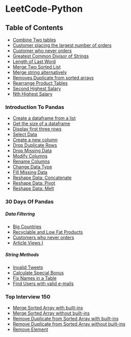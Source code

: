 # LeetCode-Python

## Table of Contents
- [Combine Two tables](https://github.com/Adeen317/Leetcode-Python/blob/adeen_space/Combine%20Two%20Tables.py)
- [Customer placing the largest number of orders](https://github.com/Adeen317/Leetcode-Python/blob/adeen_space/Customer%20placing%20largest%20number%20of%20orders.py)
- [Customer who never orders](https://github.com/Adeen317/Leetcode-Python/blob/adeen_space/Customer%20who%20never%20places%20orders.py)
- [Greatest Common Divisor of Strings](https://github.com/Adeen317/Leetcode-Python/blob/adeen_space/Greatest%20common%20divisor%20of%20strings.py)
- [Length of Last Word](https://github.com/Adeen317/Leetcode-Python/blob/main/length_of_last_word.py)
- [Merge Two Sorted List](https://github.com/Adeen317/Leetcode-Python/blob/main/Merge%20two%20sorted%20list.py)
- [Merge string alternatively](https://github.com/Adeen317/Leetcode-Python/blob/adeen_space/Merge%20Strings%20Alternatively.py)
- [Removes Duplicate from sorted arrays](https://github.com/Adeen317/Leetcode-Python/blob/main/removes%20duplicate%20from%20sorted%20arrays.py)
- [Rearrange Product Tables](https://github.com/Adeen317/Leetcode-Python/blob/adeen_space/rearrange%20product%20tables.py)
- [Second Highest Salary](https://github.com/Adeen317/Leetcode-Python/blob/adeen_space/Second_highest_salary.py)
- [Nth Highest Salary](https://github.com/Adeen317/Leetcode-Python/blob/adeen_space/Nth_highest_salary.py)

### Introduction To Pandas
- [Create a dataframe from a list](https://github.com/Adeen317/Leetcode-Python/blob/adeen_space/Create%20a%20dataframe%20from%20a%20list.py)
- [Get the size of a dataframe](https://github.com/Adeen317/Leetcode-Python/blob/adeen_space/Get%20the%20size%20of%20a%20Dataframe.py)
- [Display first three rows](https://github.com/Adeen317/Leetcode-Python/blob/adeen_space/Display%20first%20three%20rows.py)
- [Select Data](https://github.com/Adeen317/Leetcode-Python/blob/adeen_space/Select%20Data.py)
- [Create a new column](https://github.com/Adeen317/Leetcode-Python/blob/adeen_space/Create%20a%20new%20column.py)
- [Drop Duplicate Rows](https://github.com/Adeen317/Leetcode-Python/blob/main/Drop%20Duplicate%20rows.py)
- [Drop Missing Data](https://github.com/Adeen317/Leetcode-Python/blob/main/Drop%20missing%20Data.py)
- [Modify Columns](https://github.com/Adeen317/Leetcode-Python/blob/main/Modify%20Columns.py)
- [Rename Columns](https://github.com/Adeen317/Leetcode-Python/blob/main/Rename%20Columns.py)
- [Change Data Type](https://github.com/Adeen317/Leetcode-Python/blob/main/Change%20Data%20Type.py)
- [Fill Missing Data](https://github.com/Adeen317/Leetcode-Python/blob/main/Fill%20Missing%20Data.py)
- [Reshape Data: Concatenate](https://github.com/Adeen317/Leetcode-Python/blob/main/Concatenate%20two%20dataframes.py)
- [Reshape Data: Pivot](https://github.com/Adeen317/Leetcode-Python/blob/adeen_space/Pivot.py)
- [Reshape Data: Melt](https://github.com/Adeen317/Leetcode-Python/blob/adeen_space/Melt.py)




### 30 Days Of Pandas

##### Data Filtering
- [Big Countries](https://github.com/Adeen317/Leetcode-Python/blob/adeen_space/30%20Days%20Of%20Pandas/Big%20Countries.py)
- [Recyclable and Low Fat Products](https://github.com/Adeen317/Leetcode-Python/blob/adeen_space/30%20Days%20Of%20Pandas/Customers%20who%20never%20orders.py)
- [Customers who never orders](https://github.com/Adeen317/Leetcode-Python/blob/adeen_space/Display%20first%20three%20rows.py)
- [Article Views I](https://github.com/Adeen317/Leetcode-Python/blob/adeen_space/30%20Days%20Of%20Pandas/Article%20Views%20I.py)

##### String Methods
- [Invalid Tweets](https://github.com/Adeen317/Leetcode-Python/blob/adeen_space/30%20Days%20Of%20Pandas/Invalid%20Tweets.py)
- [Calculate Special Bonus](https://github.com/Adeen317/Leetcode-Python/blob/adeen_space/30%20Days%20Of%20Pandas/Calculate%20Special%20Bonus.py)
- [Fix Names in a Table](https://github.com/Adeen317/Leetcode-Python/blob/adeen_space/30%20Days%20Of%20Pandas/Fix%20Names%20in%20a%20Table.py)
- [Find Users with valid e-mails](https://github.com/Adeen317/Leetcode-Python/blob/adeen_space/30%20Days%20Of%20Pandas/Find%20Users%20with%20Valid%20E-Mails.py)




### Top Interview 150
- [Merge Sorted Array with built-ins](https://github.com/Adeen317/Leetcode-Python/blob/adeen_space/Top%20Interview%20150/Merge%20Sorted%20Array%20(With%20Built-ins).py)
- [Merge Sorted Array without built-ins](https://github.com/Adeen317/Leetcode-Python/blob/adeen_space/Top%20Interview%20150/Merge%20Sorted%20Array%20(Without%20Built-ins).py)
- [Remove Duplicate from Sorted Array with built-ins](https://github.com/Adeen317/Leetcode-Python/blob/adeen_space/Top%20Interview%20150/Remove%20Duplicate%20from%20sorted%20array(with%20built-ins).py)
- [Remove Duplicate from Sorted Array without built-ins](https://github.com/Adeen317/Leetcode-Python/blob/adeen_space/Top%20Interview%20150/Remove%20Duplicate%20from%20sorted%20array(without%20built-ins).py)
- [Remove Element](https://github.com/Adeen317/Leetcode-Python/blob/adeen_space/Top%20Interview%20150/Remove%20Element.py)




